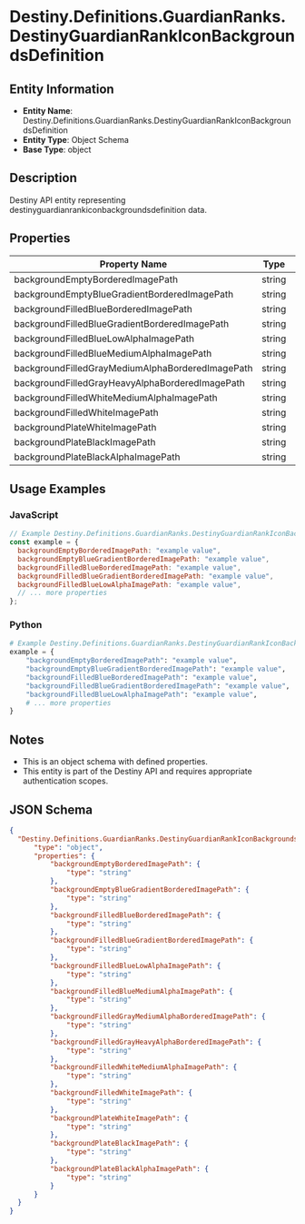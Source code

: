 # Destiny.Definitions.GuardianRanks.DestinyGuardianRankIconBackgroundsDefinition

## Entity Information
- **Entity Name**: Destiny.Definitions.GuardianRanks.DestinyGuardianRankIconBackgroundsDefinition
- **Entity Type**: Object Schema
- **Base Type**: object

## Description
Destiny API entity representing destinyguardianrankiconbackgroundsdefinition data.

## Properties

| Property Name | Type | Description | Required |
|---------------|------|-------------|----------|
| backgroundEmptyBorderedImagePath | string |  | No |
| backgroundEmptyBlueGradientBorderedImagePath | string |  | No |
| backgroundFilledBlueBorderedImagePath | string |  | No |
| backgroundFilledBlueGradientBorderedImagePath | string |  | No |
| backgroundFilledBlueLowAlphaImagePath | string |  | No |
| backgroundFilledBlueMediumAlphaImagePath | string |  | No |
| backgroundFilledGrayMediumAlphaBorderedImagePath | string |  | No |
| backgroundFilledGrayHeavyAlphaBorderedImagePath | string |  | No |
| backgroundFilledWhiteMediumAlphaImagePath | string |  | No |
| backgroundFilledWhiteImagePath | string |  | No |
| backgroundPlateWhiteImagePath | string |  | No |
| backgroundPlateBlackImagePath | string |  | No |
| backgroundPlateBlackAlphaImagePath | string |  | No |

## Usage Examples

### JavaScript
```javascript
// Example Destiny.Definitions.GuardianRanks.DestinyGuardianRankIconBackgroundsDefinition object
const example = {
  backgroundEmptyBorderedImagePath: "example value",
  backgroundEmptyBlueGradientBorderedImagePath: "example value",
  backgroundFilledBlueBorderedImagePath: "example value",
  backgroundFilledBlueGradientBorderedImagePath: "example value",
  backgroundFilledBlueLowAlphaImagePath: "example value",
  // ... more properties
};
```

### Python
```python
# Example Destiny.Definitions.GuardianRanks.DestinyGuardianRankIconBackgroundsDefinition object
example = {
    "backgroundEmptyBorderedImagePath": "example value",
    "backgroundEmptyBlueGradientBorderedImagePath": "example value",
    "backgroundFilledBlueBorderedImagePath": "example value",
    "backgroundFilledBlueGradientBorderedImagePath": "example value",
    "backgroundFilledBlueLowAlphaImagePath": "example value",
    # ... more properties
}
```

## Notes
- This is an object schema with defined properties.
- This entity is part of the Destiny API and requires appropriate authentication scopes.

## JSON Schema
```json
{
  "Destiny.Definitions.GuardianRanks.DestinyGuardianRankIconBackgroundsDefinition":   {
      "type": "object",
      "properties": {
          "backgroundEmptyBorderedImagePath": {
              "type": "string"
          },
          "backgroundEmptyBlueGradientBorderedImagePath": {
              "type": "string"
          },
          "backgroundFilledBlueBorderedImagePath": {
              "type": "string"
          },
          "backgroundFilledBlueGradientBorderedImagePath": {
              "type": "string"
          },
          "backgroundFilledBlueLowAlphaImagePath": {
              "type": "string"
          },
          "backgroundFilledBlueMediumAlphaImagePath": {
              "type": "string"
          },
          "backgroundFilledGrayMediumAlphaBorderedImagePath": {
              "type": "string"
          },
          "backgroundFilledGrayHeavyAlphaBorderedImagePath": {
              "type": "string"
          },
          "backgroundFilledWhiteMediumAlphaImagePath": {
              "type": "string"
          },
          "backgroundFilledWhiteImagePath": {
              "type": "string"
          },
          "backgroundPlateWhiteImagePath": {
              "type": "string"
          },
          "backgroundPlateBlackImagePath": {
              "type": "string"
          },
          "backgroundPlateBlackAlphaImagePath": {
              "type": "string"
          }
      }
  }
}
```
